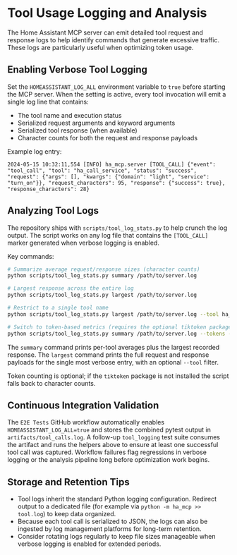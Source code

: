 # Tool Usage Logging and Analysis

The Home Assistant MCP server can emit detailed tool request and response logs to
help identify commands that generate excessive traffic. These logs are
particularly useful when optimizing token usage.

## Enabling Verbose Tool Logging

Set the `HOMEASSISTANT_LOG_ALL` environment variable to `true` before starting
the MCP server. When the setting is active, every tool invocation will emit a
single log line that contains:

- The tool name and execution status
- Serialized request arguments and keyword arguments
- Serialized tool response (when available)
- Character counts for both the request and response payloads

Example log entry:

```text
2024-05-15 10:32:11,554 [INFO] ha_mcp.server [TOOL_CALL] {"event": "tool_call", "tool": "ha_call_service", "status": "success", "request": {"args": [], "kwargs": {"domain": "light", "service": "turn_on"}}, "request_characters": 95, "response": {"success": true}, "response_characters": 28}
```

## Analyzing Tool Logs

The repository ships with `scripts/tool_log_stats.py` to help crunch the log
output. The script works on any log file that contains the `[TOOL_CALL]` marker
generated when verbose logging is enabled.

Key commands:

```bash
# Summarize average request/response sizes (character counts)
python scripts/tool_log_stats.py summary /path/to/server.log

# Largest response across the entire log
python scripts/tool_log_stats.py largest /path/to/server.log

# Restrict to a single tool name
python scripts/tool_log_stats.py largest /path/to/server.log --tool ha_call_service

# Switch to token-based metrics (requires the optional tiktoken package)
python scripts/tool_log_stats.py summary /path/to/server.log --tokens --encoding cl100k_base
```

The `summary` command prints per-tool averages plus the largest recorded
response. The `largest` command prints the full request and response payloads
for the single most verbose entry, with an optional `--tool` filter.

Token counting is optional; if the `tiktoken` package is not installed the
script falls back to character counts.

## Continuous Integration Validation

The `E2E Tests` GitHub workflow automatically enables
`HOMEASSISTANT_LOG_ALL=true` and stores the combined pytest output in
`artifacts/tool_calls.log`. A follow-up `tool_logging` test suite consumes the
artifact and runs the helpers above to ensure at least one successful tool call
was captured. Workflow failures flag regressions in verbose logging or the
analysis pipeline long before optimization work begins.

## Storage and Retention Tips

- Tool logs inherit the standard Python logging configuration. Redirect output
  to a dedicated file (for example via `python -m ha_mcp >> tool.log`) to keep
  data organized.
- Because each tool call is serialized to JSON, the logs can also be ingested
  by log management platforms for long-term retention.
- Consider rotating logs regularly to keep file sizes manageable when verbose
  logging is enabled for extended periods.
